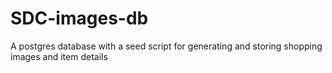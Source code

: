 # SDC-images-db
A postgres database with a seed script for generating and storing shopping images and item details
